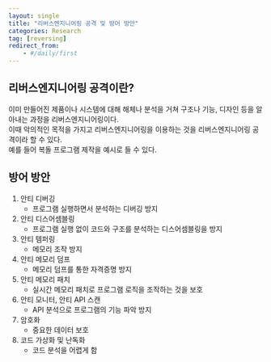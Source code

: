 ```yaml
---
layout: single
title: "리버스엔지니어링 공격 및 방어 방안"
categories: Research
tag: [reversing]
redirect_from:
    - #/daily/first
---
```


## 리버스엔지니어링 공격이란?
이미 만들어진 제품이나 시스템에 대해 해체나 분석을 거쳐 구조나 기능, 디자인 등을 알아내는 과정을 리버스엔지니어링이다.  
이때 악의적인 목적을 가지고 리버스엔지니어링을 이용하는 것을 리버스엔지니어링 공격이라 할 수 있다.  
예를 들어 복돌 프로그램 제작을 예시로 들 수 있다.  

## 방어 방안
1. 안티 디버깅
   - 프로그램 실행하면서 분석하는 디버깅 방지
2. 안티 디스어셈블링
   - 프로그램 실행 없이 코드와 구조를 분석하는 디스어셈블링을 방지
3. 안티 템퍼링
   - 메모리 조작 방지
4. 안티 메모리 덤프
   - 메모리 덤프를 통한 자격증명 방지
5. 안티 메모리 패치
   - 실시간 메모리 패치로 프로그램 로직을 조작하는 것을 보호
6. 안티 모니터, 안티 API 스캔
   - API 분석으로 프로그램의 기능 파악 방지
7. 암호화
   - 중요한 데이터 보호
8. 코드 가상화 및 난독화
   - 코드 분석을 어렵게 함